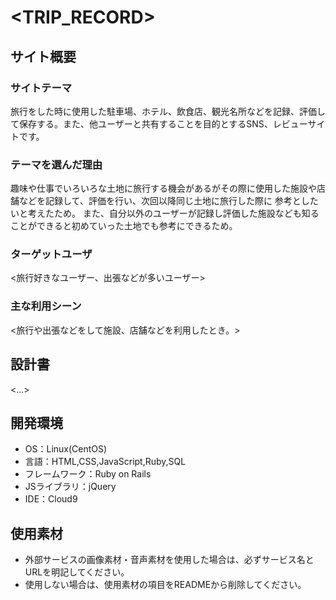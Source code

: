 # <TRIP_RECORD>

## サイト概要
### サイトテーマ
旅行をした時に使用した駐車場、ホテル、飲食店、観光名所などを記録、評価して保存する。また、他ユーザーと共有することを目的とするSNS、レビューサイトです。

### テーマを選んだ理由
趣味や仕事でいろいろな土地に旅行する機会があるがその際に使用した施設や店舗などを記録して、評価を行い、次回以降同じ土地に旅行した際に
参考としたいと考えたため。
また、自分以外のユーザーが記録し評価した施設なども知ることができると初めていった土地でも参考にできるため。

### ターゲットユーザ
<旅行好きなユーザー、出張などが多いユーザー>

### 主な利用シーン
<旅行や出張などをして施設、店舗などを利用したとき。>

## 設計書
<...>

## 開発環境
- OS：Linux(CentOS)
- 言語：HTML,CSS,JavaScript,Ruby,SQL
- フレームワーク：Ruby on Rails
- JSライブラリ：jQuery
- IDE：Cloud9

## 使用素材
- 外部サービスの画像素材・音声素材を使用した場合は、必ずサービス名とURLを明記してください。
- 使用しない場合は、使用素材の項目をREADMEから削除してください。